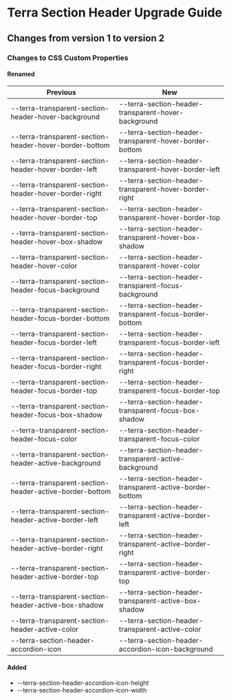 # Terra Section Header Upgrade Guide

## Changes from version 1 to version 2

### Changes to CSS Custom Properties

#### Renamed
| Previous | New |
|-|-|
| --terra-transparent-section-header-hover-background | --terra-section-header-transparent-hover-background |
| --terra-transparent-section-header-hover-border-bottom | --terra-section-header-transparent-hover-border-bottom |
| --terra-transparent-section-header-hover-border-left | --terra-section-header-transparent-hover-border-left |
| --terra-transparent-section-header-hover-border-right | --terra-section-header-transparent-hover-border-right |
| --terra-transparent-section-header-hover-border-top | --terra-section-header-transparent-hover-border-top |
| --terra-transparent-section-header-hover-box-shadow | --terra-section-header-transparent-hover-box-shadow |
| --terra-transparent-section-header-hover-color | --terra-section-header-transparent-hover-color |
| --terra-transparent-section-header-focus-background | --terra-section-header-transparent-focus-background |
| --terra-transparent-section-header-focus-border-bottom | --terra-section-header-transparent-focus-border-bottom |
| --terra-transparent-section-header-focus-border-left | --terra-section-header-transparent-focus-border-left |
| --terra-transparent-section-header-focus-border-right | --terra-section-header-transparent-focus-border-right |
| --terra-transparent-section-header-focus-border-top | --terra-section-header-transparent-focus-border-top |
| --terra-transparent-section-header-focus-box-shadow | --terra-section-header-transparent-focus-box-shadow |
| --terra-transparent-section-header-focus-color | --terra-section-header-transparent-focus-color |
| --terra-transparent-section-header-active-background | --terra-section-header-transparent-active-background |
| --terra-transparent-section-header-active-border-bottom | --terra-section-header-transparent-active-border-bottom |
| --terra-transparent-section-header-active-border-left | --terra-section-header-transparent-active-border-left |
| --terra-transparent-section-header-active-border-right | --terra-section-header-transparent-active-border-right |
| --terra-transparent-section-header-active-border-top | --terra-section-header-transparent-active-border-top |
| --terra-transparent-section-header-active-box-shadow | --terra-section-header-transparent-active-box-shadow |
| --terra-transparent-section-header-active-color | --terra-section-header-transparent-active-color |
| --terra-section-header-accordion-icon | --terra-section-header-accordion-icon-background |

#### Added
* --terra-section-header-accordion-icon-height
* --terra-section-header-accordion-icon-width
